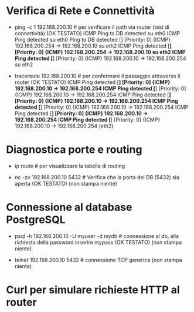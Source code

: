 # Verifica di Rete e Connettività

- ping -c 1 192.168.200.10 # per verificare il path via router (test di connettività) (OK TESTATO)
  ICMP Ping to DB detected su eth0
  ICMP Ping detected su eth0
  Ping to DB detected [] [Priority: 0] {ICMP} 192.168.200.254 -> 192.168.200.10 su eth2
  ICMP Ping detected [**] [Priority: 0] {ICMP} 192.168.200.254 -> 192.168.200.10 su eth2
  ICMP Ping detected [**] [Priority: 0] {ICMP} 192.168.200.10 -> 192.168.200.254 su eth2

- traceroute 192.168.200.10  # per confermare il passaggio attraverso il router (OK TESTATO)
  ICMP Ping detected [**] [Priority: 0] {ICMP} 192.168.200.10 -> 192.168.200.254
  ICMP Ping detected [**] [Priority: 0] {ICMP} 192.168.200.10 -> 192.168.200.254
  ICMP Ping detected [**] [Priority: 0] {ICMP} 192.168.200.10 -> 192.168.200.254
  ICMP Ping detected [**] [Priority: 0] {ICMP} 192.168.200.10 -> 192.168.200.254
  ICMP Ping detected [**] [Priority: 0] {ICMP} 192.168.200.10 -> 192.168.200.254
  ICMP Ping detected [**] [Priority: 0] {ICMP} 192.168.200.10 -> 192.168.200.254
  (eth2)

# Diagnostica porte e routing

- ip route # per visualizzare la tabella di routing

- nc -zv 192.168.200.10 5432 # Verifica che la porta del DB (5432) sia aperta (OK TESTATO)
  (non stampa niente)

# Connessione al database PostgreSQL

- psql -h 192.168.200.10 -U myuser -d mydb # connessione al db, alla richiesta della password inserire mypass (OK TESTATO)
  (non stampa niente)

- telnet 192.168.200.10 5432 # connessione TCP generica
  (non stampa niente)
# Curl per simulare richieste HTTP al router


